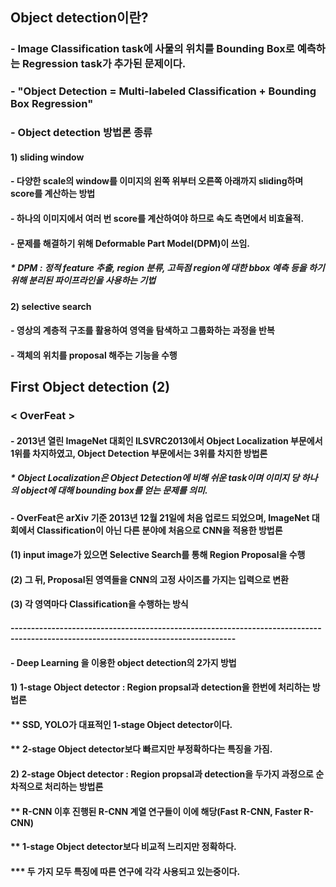## Object detection이란?

### - Image Classification task에 사물의 위치를 Bounding Box로 예측하는 Regression task가 추가된 문제이다.
### - "Object Detection = Multi-labeled Classification + Bounding Box Regression"
### - Object detection 방법론 종류

#### 1) sliding window 
#### - 다양한 scale의 window를 이미지의 왼쪽 위부터 오른쪽 아래까지 sliding하며 score를 계산하는 방법
#### - 하나의 이미지에서 여러 번 score를 계산하여야 하므로 속도 측면에서 비효율적.
#### - 문제를 해결하기 위해 Deformable Part Model(DPM)이 쓰임.
##### * DPM : 정적 feature 추출, region 분류, 고득점 region에 대한 bbox 예측 등을 하기 위해 분리된 파이프라인을 사용하는 기법

#### 2) selective search
#### - 영상의 계층적 구조를 활용하여 영역을 탐색하고 그룹화하는 과정을 반복
#### - 객체의 위치를 proposal 해주는 기능을 수행

## First Object detection (2)
### < OverFeat >
#### - 2013년 열린 ImageNet 대회인 ILSVRC2013에서 Object Localization 부문에서 1위를 차지하였고, Object Detection 부문에서는 3위를 차지한 방법론
##### * Object Localization은 Object Detection에 비해 쉬운 task이며 이미지 당 하나의 object에 대해 bounding box를 얻는 문제를 의미.
#### -  OverFeat은 arXiv 기준 2013년 12월 21일에 처음 업로드 되었으며, ImageNet 대회에서 Classification이 아닌 다른 분야에 처음으로 CNN을 적용한 방법론
#### (1) input image가 있으면 Selective Search를 통해 Region Proposal을 수행
#### (2) 그 뒤, Proposal된 영역들을 CNN의 고정 사이즈를 가지는 입력으로 변환
#### (3) 각 영역마다 Classification을 수행하는 방식


#### -----------------------------------------------------------------------------------------------------------------------------------


#### - Deep Learning 을 이용한 object detection의 2가지 방법
#### 1) 1-stage Object detector : Region propsal과 detection을 한번에 처리하는 방법론
#### ** SSD, YOLO가 대표적인 1-stage Object detector이다.
#### ** 2-stage Object detector보다 빠르지만 부정확하다는 특징을 가짐.

#### 2) 2-stage Object detector : Region propsal과 detection을 두가지 과정으로 순차적으로 처리하는 방법론
#### ** R-CNN 이후 진행된 R-CNN 계열 연구들이 이에 해당(Fast R-CNN, Faster R-CNN)
#### ** 1-stage Object detector보다 비교적 느리지만 정확하다.

#### *** 두 가지 모두 특징에 따른 연구에 각각 사용되고 있는중이다.
